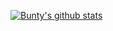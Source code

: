 [![Bunty's github stats](https://github-readme-stats.vercel.app/api?username=BuntyBru&show_icons=true)](https://github.com/anuraghazra/github-readme-stats)
